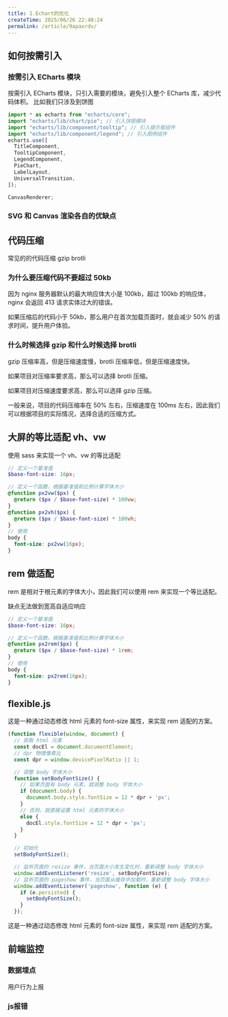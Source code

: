 ```yaml
---
title: 1.Echart的优化
createTime: 2025/06/26 22:40:24
permalink: /article/9apaxrdv/
---
```


## 如何按需引入

### 按需引入 ECharts 模块

按需引入 ECharts 模块，只引入需要的模块，避免引入整个 ECharts 库，减少代码体积。
比如我们只涉及到饼图

```js
import * as echarts from "echarts/core";
import "echarts/lib/chart/pie"; // 引入饼图模块
import "echarts/lib/component/tooltip"; // 引入提示框组件
import "echarts/lib/component/legend"; // 引入图例组件
echarts.use([
  TitleComponent,
  TooltipComponent,
  LegendComponent,
  PieChart,
  LabelLayout,
  UniversalTransition,
]);

CanvasRenderer;
```

### SVG 和 Canvas 渲染各自的优缺点

## 代码压缩

常见的的代码压缩 gzip brotli

### 为什么要压缩代码不要超过 50kb

因为 nginx 服务器默认的最大响应体大小是 100kb，超过 100kb 的响应体，nginx 会返回 413 请求实体过大的错误。

如果压缩后的代码小于 50kb，那么用户在首次加载页面时，就会减少 50% 的请求时间，提升用户体验。

### 什么时候选择 gzip 和什么时候选择 brotli

gzip 压缩率高，但是压缩速度慢，brotli 压缩率低，但是压缩速度快。

如果项目对压缩率要求高，那么可以选择 brotli 压缩。

如果项目对压缩速度要求高，那么可以选择 gzip 压缩。

一般来说，项目的代码压缩率在 50% 左右，压缩速度在 100ms 左右，因此我们可以根据项目的实际情况，选择合适的压缩方式。

## 大屏的等比适配 vh、vw

使用 sass 来实现一个 vh、vw 的等比适配

```scss
// 定义一个基准值
$base-font-size: 16px;

// 定义一个函数，根据基准值和比例计算字体大小
@function px2vw($px) {
  @return ($px / $base-font-size) * 100vw;
}
@function px2vh($px) {
  @return ($px / $base-font-size) * 100vh;
}
// 使用
body {
  font-size: px2vw(16px);
}
```

## rem 做适配

rem 是相对于根元素的字体大小，因此我们可以使用 rem 来实现一个等比适配。

缺点无法做到宽高自适应响应

```scss
// 定义一个基准值
$base-font-size: 16px;

// 定义一个函数，根据基准值和比例计算字体大小
@function px2rem($px) {
  @return ($px / $base-font-size) * 1rem;
}
// 使用
body {
  font-size: px2rem(16px);
}
```

## flexible.js

这是一种通过动态修改 html 元素的 font-size 属性，来实现 rem 适配的方案。

```js
(function flexible(window, document) {
  // 获取 html 元素
  const docEl = document.documentElement;
  // dpr 物理像素比
  const dpr = window.devicePixelRatio || 1;

  // 调整 body 字体大小
  function setBodyFontSize() {
    // 如果页面有 body 元素，就调整 body 字体大小
    if (document.body) {
      document.body.style.fontSize = 12 * dpr + 'px';
    }
    // 否则，就直接设置 html 元素的字体大小
    else {
      docEl.style.fontSize = 12 * dpr + 'px';
    }
  }

  // 初始化
  setBodyFontSize();

  // 监听页面的 resize 事件，当页面大小发生变化时，重新调整 body 字体大小
  window.addEventListener('resize', setBodyFontSize);
  // 监听页面的 pageshow 事件，当页面从缓存中加载时，重新调整 body 字体大小
  window.addEventListener('pageshow', function (e) {
    if (e.persisted) {
      setBodyFontSize();
    }
  });
```

这是一种通过动态修改 html 元素的 font-size 属性，来实现 rem 适配的方案。


## 前端监控

### 数据埋点

用户行为上报

### js报错

### 
